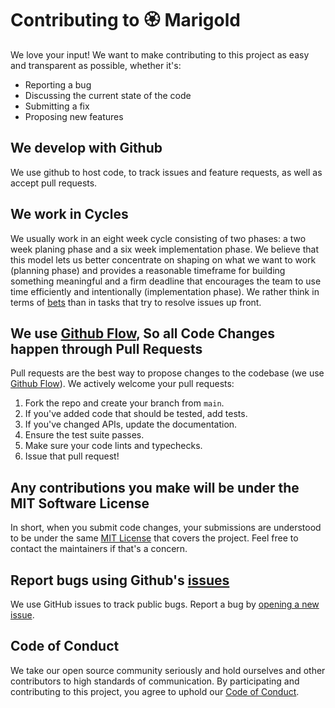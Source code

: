 # Contributing to 🏵 Marigold

We love your input! We want to make contributing to this project as easy and transparent as possible, whether it's:

- Reporting a bug
- Discussing the current state of the code
- Submitting a fix
- Proposing new features

## We develop with Github

We use github to host code, to track issues and feature requests, as well as accept pull requests.

## We work in Cycles

We usually work in an eight week cycle consisting of two phases: a two week planing phase and a six week implementation phase. We believe that this model lets us better concentrate on shaping on what we want to work (planning phase) and provides a reasonable timeframe for building something meaningful and a firm deadline that encourages the team to use time efficiently and intentionally (implementation phase). We rather think in terms of [bets](https://cutle.fish/blog/50-product-lessons#anchor1) than in tasks that try to resolve issues up front.

## We use [Github Flow](https://guides.github.com/introduction/flow/index.html), So all Code Changes happen through Pull Requests

Pull requests are the best way to propose changes to the codebase (we use [Github Flow](https://guides.github.com/introduction/flow/index.html)). We actively welcome your pull requests:

1. Fork the repo and create your branch from `main`.
2. If you've added code that should be tested, add tests.
3. If you've changed APIs, update the documentation.
4. Ensure the test suite passes.
5. Make sure your code lints and typechecks.
6. Issue that pull request!

## Any contributions you make will be under the MIT Software License

In short, when you submit code changes, your submissions are understood to be under the same [MIT License](http://choosealicense.com/licenses/mit/) that covers the project. Feel free to contact the maintainers if that's a concern.

## Report bugs using Github's [issues](https://github.com/marigold-ui/marigold/issues/new?assignees=&labels=bug&template=2.bug.md&title=)

We use GitHub issues to track public bugs. Report a bug by [opening a new issue](https://github.com/marigold-ui/marigold/issues/new?assignees=&labels=bug&template=2.bug.md&title=).

## Code of Conduct

We take our open source community seriously and hold ourselves and other contributors to high standards of communication. By participating and contributing to this project, you agree to uphold our [Code of Conduct](https://github.com/marigold-ui/marigold/blob/main/CODE-OF-CONDUCT.md).
